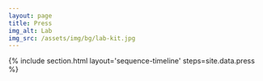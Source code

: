 ```yaml
---
layout: page
title: Press
img_alt: Lab
img_src: /assets/img/bg/lab-kit.jpg
---
```


{% include section.html layout='sequence-timeline' steps=site.data.press %}
